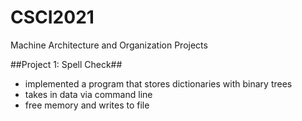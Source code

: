 # CSCI2021
Machine Architecture and Organization Projects

##Project 1: Spell Check##
- implemented a program that stores dictionaries with binary trees
- takes in data via command line
- free memory and writes to file
